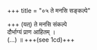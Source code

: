 +++
title = "०५ ते मनसि सङ्कल्पे"

+++
(यत्) ते मनसि संकल्पे  
दौर्भाग्यं प्राण आहितम् ।  
(…) ॥ +++(see 1cd)+++